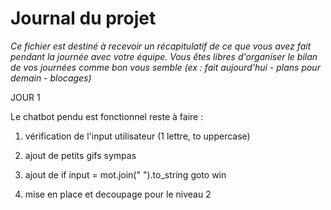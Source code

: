 # Journal du projet

*Ce fichier est destiné à recevoir un récapitulatif de ce que vous avez fait pendant la journée avec votre équipe. Vous êtes libres d'organiser le bilan de vos journées comme bon vous semble (ex : fait aujourd'hui - plans pour demain - blocages)*

JOUR 1

Le chatbot pendu est fonctionnel
reste à faire :

1) vérification de l'input utilisateur (1 lettre, to uppercase)
2) ajout de petits gifs sympas
3) ajout de if input = mot.join(" ").to_string goto win

4) mise en place et decoupage pour le niveau 2
